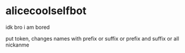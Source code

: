 # alicecoolselfbot
idk bro i am bored


put token, changes names with prefix or suffix or prefix and suffix or all nickanme
